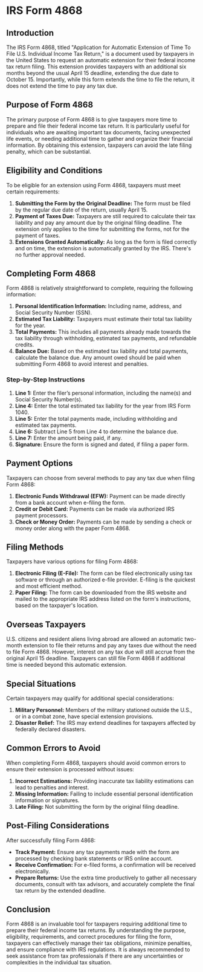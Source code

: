 # IRS Form 4868

## Introduction
The IRS Form 4868, titled "Application for Automatic Extension of Time To File U.S. Individual Income Tax Return," is a document used by taxpayers in the United States to request an automatic extension for their federal income tax return filing. This extension provides taxpayers with an additional six months beyond the usual April 15 deadline, extending the due date to October 15. Importantly, while this form extends the time to file the return, it does not extend the time to pay any tax due.

## Purpose of Form 4868
The primary purpose of Form 4868 is to give taxpayers more time to prepare and file their federal income tax return. It is particularly useful for individuals who are awaiting important tax documents, facing unexpected life events, or needing additional time to gather and organize their financial information. By obtaining this extension, taxpayers can avoid the late filing penalty, which can be substantial.

## Eligibility and Conditions
To be eligible for an extension using Form 4868, taxpayers must meet certain requirements:
1. **Submitting the Form by the Original Deadline:** The form must be filed by the regular due date of the return, usually April 15.
2. **Payment of Taxes Due:** Taxpayers are still required to calculate their tax liability and pay any amount due by the original filing deadline. The extension only applies to the time for submitting the forms, not for the payment of taxes.
3. **Extensions Granted Automatically:** As long as the form is filed correctly and on time, the extension is automatically granted by the IRS. There's no further approval needed.

## Completing Form 4868
Form 4868 is relatively straightforward to complete, requiring the following information:
1. **Personal Identification Information:** Including name, address, and Social Security Number (SSN).
2. **Estimated Tax Liability:** Taxpayers must estimate their total tax liability for the year. 
3. **Total Payments:** This includes all payments already made towards the tax liability through withholding, estimated tax payments, and refundable credits.
4. **Balance Due:** Based on the estimated tax liability and total payments, calculate the balance due. Any amount owed should be paid when submitting Form 4868 to avoid interest and penalties.

### Step-by-Step Instructions
1. **Line 1:** Enter the filer’s personal information, including the name(s) and Social Security Number(s).
2. **Line 4:** Enter the total estimated tax liability for the year from IRS Form 1040.
3. **Line 5:** Enter the total payments made, including withholding and estimated tax payments.
4. **Line 6:** Subtract Line 5 from Line 4 to determine the balance due.
5. **Line 7:** Enter the amount being paid, if any.
6. **Signature:** Ensure the form is signed and dated, if filing a paper form.

## Payment Options
Taxpayers can choose from several methods to pay any tax due when filing Form 4868:
1. **Electronic Funds Withdrawal (EFW):** Payment can be made directly from a bank account when e-filing the form.
2. **Credit or Debit Card:** Payments can be made via authorized IRS payment processors.
3. **Check or Money Order:** Payments can be made by sending a check or money order along with the paper Form 4868.

## Filing Methods
Taxpayers have various options for filing Form 4868:
1. **Electronic Filing (E-File):** The form can be filed electronically using tax software or through an authorized e-file provider. E-filing is the quickest and most efficient method.
2. **Paper Filing:** The form can be downloaded from the IRS website and mailed to the appropriate IRS address listed on the form's instructions, based on the taxpayer's location.

## Overseas Taxpayers
U.S. citizens and resident aliens living abroad are allowed an automatic two-month extension to file their returns and pay any taxes due without the need to file Form 4868. However, interest on any tax due will still accrue from the original April 15 deadline. Taxpayers can still file Form 4868 if additional time is needed beyond this automatic extension.

## Special Situations
Certain taxpayers may qualify for additional special considerations:
1. **Military Personnel:** Members of the military stationed outside the U.S., or in a combat zone, have special extension provisions.
2. **Disaster Relief:** The IRS may extend deadlines for taxpayers affected by federally declared disasters.

## Common Errors to Avoid
When completing Form 4868, taxpayers should avoid common errors to ensure their extension is processed without issues:
1. **Incorrect Estimations:** Providing inaccurate tax liability estimations can lead to penalties and interest.
2. **Missing Information:** Failing to include essential personal identification information or signatures.
3. **Late Filing:** Not submitting the form by the original filing deadline.

## Post-Filing Considerations
After successfully filing Form 4868:
- **Track Payment:** Ensure any tax payments made with the form are processed by checking bank statements or IRS online account.
- **Receive Confirmation:** For e-filed forms, a confirmation will be received electronically.
- **Prepare Returns:** Use the extra time productively to gather all necessary documents, consult with tax advisors, and accurately complete the final tax return by the extended deadline.

## Conclusion
Form 4868 is an invaluable tool for taxpayers requiring additional time to prepare their federal income tax returns. By understanding the purpose, eligibility, requirements, and correct procedures for filing the form, taxpayers can effectively manage their tax obligations, minimize penalties, and ensure compliance with IRS regulations. It is always recommended to seek assistance from tax professionals if there are any uncertainties or complexities in the individual tax situation.